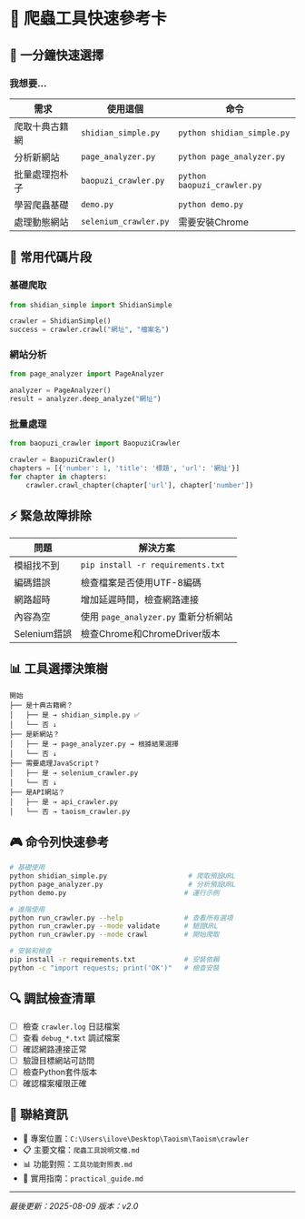 # 🚀 爬蟲工具快速參考卡

## 🎯 一分鐘快速選擇

### 我想要...

| 需求 | 使用這個 | 命令 |
|------|---------|------|
| 爬取十典古籍網 | `shidian_simple.py` | `python shidian_simple.py` |
| 分析新網站 | `page_analyzer.py` | `python page_analyzer.py` |
| 批量處理抱朴子 | `baopuzi_crawler.py` | `python baopuzi_crawler.py` |
| 學習爬蟲基礎 | `demo.py` | `python demo.py` |
| 處理動態網站 | `selenium_crawler.py` | 需要安裝Chrome |

## 🔧 常用代碼片段

### 基礎爬取
```python
from shidian_simple import ShidianSimple

crawler = ShidianSimple()
success = crawler.crawl("網址", "檔案名")
```

### 網站分析
```python
from page_analyzer import PageAnalyzer

analyzer = PageAnalyzer()
result = analyzer.deep_analyze("網址")
```

### 批量處理
```python
from baopuzi_crawler import BaopuziCrawler

crawler = BaopuziCrawler()
chapters = [{'number': 1, 'title': '標題', 'url': '網址'}]
for chapter in chapters:
    crawler.crawl_chapter(chapter['url'], chapter['number'])
```

## ⚡ 緊急故障排除

| 問題 | 解決方案 |
|------|---------|
| 模組找不到 | `pip install -r requirements.txt` |
| 編碼錯誤 | 檢查檔案是否使用UTF-8編碼 |
| 網路超時 | 增加延遲時間，檢查網路連接 |
| 內容為空 | 使用 `page_analyzer.py` 重新分析網站 |
| Selenium錯誤 | 檢查Chrome和ChromeDriver版本 |

## 📊 工具選擇決策樹

```
開始
├── 是十典古籍網？
│   ├── 是 → shidian_simple.py ✅
│   └── 否 ↓
├── 是新網站？
│   ├── 是 → page_analyzer.py → 根據結果選擇
│   └── 否 ↓
├── 需要處理JavaScript？
│   ├── 是 → selenium_crawler.py
│   └── 否 ↓
├── 是API網站？
│   ├── 是 → api_crawler.py
│   └── 否 → taoism_crawler.py
```

## 🎮 命令列快速參考

```bash
# 基礎使用
python shidian_simple.py                    # 爬取預設URL
python page_analyzer.py                     # 分析預設URL
python demo.py                             # 運行示例

# 進階使用
python run_crawler.py --help               # 查看所有選項
python run_crawler.py --mode validate      # 驗證URL
python run_crawler.py --mode crawl         # 開始爬取

# 安裝和檢查
pip install -r requirements.txt            # 安裝依賴
python -c "import requests; print('OK')"   # 檢查安裝
```

## 🔍 調試檢查清單

- [ ] 檢查 `crawler.log` 日誌檔案
- [ ] 查看 `debug_*.txt` 調試檔案
- [ ] 確認網路連接正常
- [ ] 驗證目標網站可訪問
- [ ] 檢查Python套件版本
- [ ] 確認檔案權限正確

## 📱 聯絡資訊

- 📁 專案位置：`C:\Users\ilove\Desktop\Taoism\Taoism\crawler`
- 📋 主要文檔：`爬蟲工具說明文檔.md`
- 📊 功能對照：`工具功能對照表.md`
- 🔧 實用指南：`practical_guide.md`

---
*最後更新：2025-08-09*
*版本：v2.0*